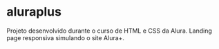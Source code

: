 # aluraplus
Projeto desenvolvido durante o curso de HTML e CSS da Alura. Landing page responsiva simulando o site Alura+.
